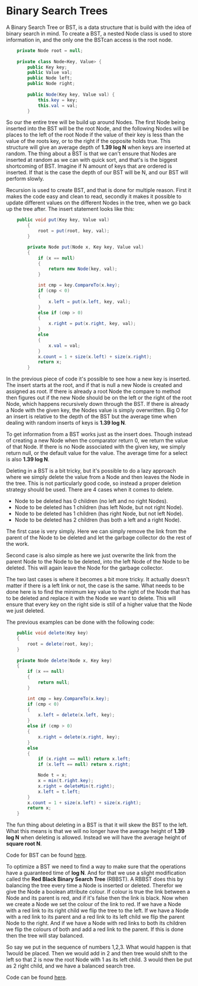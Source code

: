 # Binary Search Trees

A Binary Search Tree or BST, is a data structure that is build with the idea of binary search in mind. To create a BST, a nested Node class is used to store information in, and the only one the BSTcan access is the root node. 

```c#
    private Node root = null;
    
    private class Node<Key, Value> {
        public Key key;
        public Value val;
        public Node left;
        public Node right;
        
        public Node(Key key, Value val) {
            this.key = key;
            this.val = val;
        }
```
 So our the entire tree will be build up around Nodes. The first Node being inserted into the BST will be the root Node, and the following Nodes will be places to the left of the root Node if the value of their key is less than the value of the roots key, or to the right if the opposite holds true. This structure will give an average depth of **1.39 log N** when keys are inserted at random. The thing about a BST is that we can't ensure that Nodes are inserted at random as we can with quick sort, and that's is the biggest shortcoming of BST. Imagine if N amount of keys that are ordered is inserted. If that is the case the depth of our BST will be N, and our BST will perform slowly.

Recursion is used to create BST, and that is done for multiple reason. First it makes the code easy and clean to read, secondly it makes it possible to update different values on the different Nodes in the tree, when we  go back up the tree after. The insert statement looks like this:

```c#
    public void put(Key key, Value val)
        {
            root = put(root, key, val);
        }

        private Node put(Node x, Key key, Value val)
        {
            if (x == null)
            {
                return new Node(key, val);
            }

            int cmp = key.CompareTo(x.key);
            if (cmp < 0)
            {
                x.left = put(x.left, key, val);
            }
            else if (cmp > 0)
            {
                x.right = put(x.right, key, val);
            }
            else
            {
                x.val = val;
            }
            x.count = 1 + size(x.left) + size(x.right);
            return x;
        }
```
In the previous piece of code it's possible to see how a new key is inserted. The insert starts at the root, and if that is null a new Node is created and assigned as root. If there is already a root Node the compare to method then figures out if the new Node should be on the left or the right of the root Node, which happens recursively down through the BST. If there is already a Node with the given key, the Nodes value is simply overwritten. Big O for an insert is relative to the depth of the BST but the average time when dealing with random inserts of keys is **1.39 log N**.

To get information from a BST works just as the insert does. Though instead of creating a new Node when the comparator return 0, we return the value of that Node. If there is no Node associated with the given key, we simply return null, or the default value for the value. The average time for a select is also **1.39 log N**.

Deleting in a BST is a bit tricky, but it's possible to do a lazy approach where we simply delete the value from a Node and then leaves the Node in the tree. This is not particularly good code, so instead a proper deletion strategy should be used. There are 4 cases when it comes to delete.

-  Node to be deleted has 0 children (no left and no right Nodes).
- Node to be deleted has 1 children (has left Node, but not right Node).
- Node to be deleted has 1 children (has right Node, but not left Node).
- Node to be deleted has 2 children (has both a left and a right Node).

The first case is very simply. Here we can simply remove the link from the parent of the Node to be deleted and let the garbage collector do the rest of the work.

Second case is also simple as here we just overwrite the link from the parent Node to the Node to be deleted, into the left Node of the Node to be deleted. This will again leave the Node for the garbage collector.

The two last cases is where it becomes a bit more tricky. It actually doesn't matter if there is a left link or not, the case is the same. What needs to be done here is to find the minimum key value to the right of the Node that has to be deleted and replace it with the Node we want to delete. This will ensure that every key on the right side is still of a higher value that the Node we just deleted. 

The previous examples can be done with the following code:

```c#
    public void delete(Key key)
    {
        root = delete(root, key);
    }
    
    private Node delete(Node x, Key key)
    {
        if (x == null)
        {
            return null;
        }

        int cmp = key.CompareTo(x.key);
        if (cmp < 0)
        {
            x.left = delete(x.left, key);
        }
        else if (cmp > 0)
        {
            x.right = delete(x.right, key);
        }
        else
        {
            if (x.right == null) return x.left;
            if (x.left == null) return x.right;

            Node t = x;
            x = min(t.right.key);
            x.right = deleteMin(t.right);
            x.left = t.left;
        }
        x.count = 1 + size(x.left) + size(x.right);
        return x;
    } 
```
The fun thing about deleting in a BST is that it will skew the BST to the left. What this means is that we will no longer have the average height of **1.39 log N** when deleting is allowed. Instead we will have the average height of **square root N**.

Code for BST can be found [here](https://github.com/Ebski/Algorithm-Data-Structure-Exam/blob/master/8%20-%20Balanced%20Search%20Trees/BalancedSearchTrees/BalancedSearchTrees/Services/BST.cs).

To optimize a BST we need to find a way to make sure that the operations have a guaranteed time of **log N**. And for that we use a slight modification called the **Red Black Binary Search Tree** (RBBST). A RBBST does this by balancing the tree every time a Node is inserted or deleted. Therefor we give the Node a boolean attribute colour. If colour is true the link between a Node and its parent is red, and if it's false then the link is black. Now when we create a Node we set the colour of  the link to red. If we have a Node with a red link to its right child we flip the tree to the left. If we have a Node with a red link to its parent and a red link to its left child we flip the parent Node to the right. And if we have a Node with red links to both its children we flip the colours of both and add a red link to the parent. If this is done then the tree will stay balanced. 

So say we put in the sequence of numbers 1,2,3. What would happen is that 1would be placed. Then we would add in 2 and then tree would shift to the left so that 2 is now the root Node with 1 as its left child. 3 would then be put as 2 right child, and we have a balanced search tree.

Code can be found [here](https://github.com/Ebski/Algorithm-Data-Structure-Exam/blob/master/8%20-%20Balanced%20Search%20Trees/BalancedSearchTrees/BalancedSearchTrees/Services/RedBlackBST.cs).


